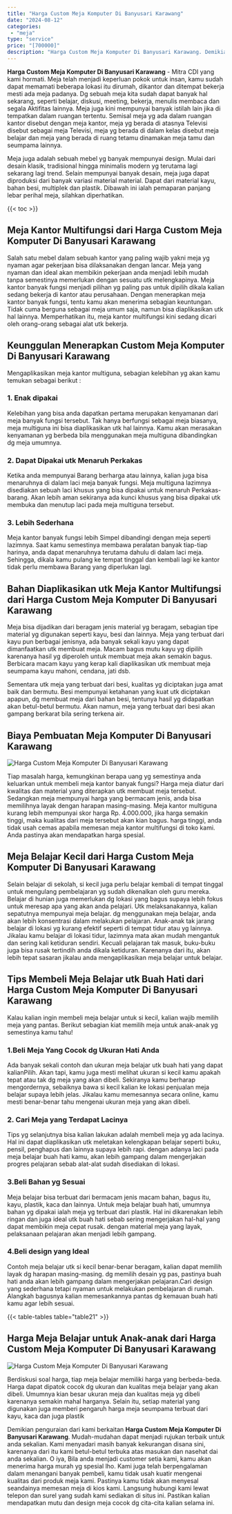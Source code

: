 ```yaml
---
title: "Harga Custom Meja Komputer Di Banyusari Karawang"
date: "2024-08-12"
categories:
 - "meja"
type: "service"
price: "[700000]"
description: "Harga Custom Meja Komputer Di Banyusari Karawang. Demikian penguraian dari kami berkaitan **Harga Custom Meja Komputer Di Banyusari Karawang**. Mudah-mudahan..."
---
```


**Harga Custom Meja Komputer Di Banyusari Karawang** - Mitra CDI yang kami hormati. Meja telah menjadi keperluan pokok untuk insan, kamu sudah dapat memamati beberapa lokasi itu dirumah, dikantor dan ditempat bekerja mesti ada meja padanya. Dg sebuah meja kita sudah dapat banyak hal sekarang, seperti belajar, diskusi, meeting, bekerja, menulis membaca dan segala Aktifitas lainnya. Meja juga kini mempunyai banyak istilah lain jika di tempatkan dalam ruangan tertentu. Semisal meja yg ada dalam ruangan kantor disebut dengan meja kantor, meja yg berada di atasnya Televisi disebut sebagai meja Televisi, meja yg berada di dalam kelas disebut meja belajar dan meja yang berada di ruang tetamu dinamakan meja tamu dan seumpama lainnya.

Meja juga adalah sebuah mebel yg banyak mempunyai design. Mulai dari desain klasik, tradisional hingga minimalis modern yg terutama lagi sekarang lagi trend. Selain mempunyai banyak desain, meja juga dapat diproduksi dari banyak variasi material material. Dapat dari material kayu, bahan besi, multiplek dan plastik. Dibawah ini ialah pemaparan panjang lebar perihal meja, silahkan diperhatikan.

{{< toc >}}

## Meja Kantor Multifungsi dari Harga Custom Meja Komputer Di Banyusari Karawang

Salah satu mebel dalam sebuah kantor yang paling wajib yakni meja yg nyaman agar pekerjaan bisa dilaksanakan dengan lancar. Meja yang nyaman dan ideal akan membikin pekerjaan anda menjadi lebih mudah tanpa semestinya memerlukan dengan sesuatu utk melengkapinya. Meja kantor banyak fungsi menjadi pilihan yg paling pas untuk dipilih dikala kalian sedang bekerja di kantor atau perusahaan. Dengan menerapkan meja kantor banyak fungsi, tentu kamu akan menerima sebagian keuntungan. Tidak cuma berguna sebagai meja umum saja, namun bisa diaplikasikan utk hal lainnya. Memperhatikan itu, meja kantor multifungsi kini sedang dicari oleh orang-orang sebagai alat utk bekerja.

## Keunggulan Menerapkan Custom Meja Komputer Di Banyusari Karawang

Mengaplikasikan meja kantor multiguna, sebagian kelebihan yg akan kamu temukan sebagai berikut :

### 1\. Enak dipakai

Kelebihan yang bisa anda dapatkan pertama merupakan kenyamanan dari meja banyak fungsi tersebut. Tak hanya berfungsi sebagai meja biasanya, meja multiguna ini bisa diaplikasikan utk hal lainnya. Kamu akan merasakan kenyamanan yg berbeda bila menggunakan meja multiguna dibandingkan dg meja umumnya.

### 2\. Dapat Dipakai utk Menaruh Perkakas

Ketika anda mempunyai Barang berharga atau lainnya, kalian juga bisa menaruhnya di dalam laci meja banyak fungsi. Meja multiguna lazimnya disediakan sebuah laci khusus yang bisa dipakai untuk menaruh Perkakas-barang. Akan lebih aman sekiranya ada kunci khusus yang bisa dipakai utk membuka dan menutup laci pada meja multiguna tersebut.

### 3\. Lebih Sederhana

Meja kantor banyak fungsi lebih Simpel dibandingi dengan meja seperti lazimnya. Saat kamu semestinya membawa peralatan banyak tiap-tiap harinya, anda dapat menaruhnya terutama dahulu di dalam laci meja. Sehingga, dikala kamu pulang ke tempat tinggal dan kembali lagi ke kantor tidak perlu membawa Barang yang diperlukan lagi.

## Bahan Diaplikasikan utk Meja Kantor Multifungsi dari Harga Custom Meja Komputer Di Banyusari Karawang

Meja bisa dijadikan dari beragam jenis material yg beragam, sebagian tipe material yg digunakan seperti kayu, besi dan lainnya. Meja yang terbuat dari kayu pun berbagai jenisnya, ada banyak sekali kayu yang dapat dimanfaatkan utk membuat meja. Macam bagus mutu kayu yg dipilih karenanya hasil yg diperoleh untuk membuat meja akan semakin bagus. Berbicara macam kayu yang kerap kali diaplikasikan utk membuat meja seumpama kayu mahoni, cendana, jati dsb.

Sementara utk meja yang terbuat dari besi, kualitas yg diciptakan juga amat baik dan bermutu. Besi mempunyai ketahanan yang kuat utk diciptakan apapun, dg membuat meja dari bahan besi, tentunya hasil yg didapatkan akan betul-betul bermutu. Akan namun, meja yang terbuat dari besi akan gampang berkarat bila sering terkena air.

## Biaya Pembuatan Meja Komputer Di Banyusari Karawang

![Harga Custom Meja Komputer Di Banyusari Karawang](/images/meja/meja-dewasa-022.jpg)

Tiap masalah harga, kemungkinan berapa uang yg semestinya anda keluarkan untuk membeli meja kantor banyak fungsi? Harga meja diatur dari kwalitas dan material yang diterapkan utk membuat meja tersebut. Sedangkan meja mempunyai harga yang bermacam jenis, anda bisa memilihnya layak dengan harapan masing-masing. Meja kantor multiguna kurang lebih mempunyai skor harga Rp. 4.000.000, jika harga semakin tinggi, maka kualitas dari meja tersebut akan kian bagus. harga tinggi, anda tidak usah cemas apabila memesan meja kantor multifungsi di toko kami. Anda pastinya akan mendapatkan harga spesial.

## Meja Belajar Kecil dari Harga Custom Meja Komputer Di Banyusari Karawang

Selain belajar di sekolah, si kecil juga perlu belajar kembali di tempat tinggal untuk mengulang pembelajaran yg sudah dikenalkan oleh guru mereka. Belajar di hunian juga memerlukan dg lokasi yang bagus supaya lebih fokus untuk meresap apa yang akan anda pelajari. Utk melaksanakannya, kalian sepatutnya mempunyai meja belajar. dg menggunakan meja belajar, anda akan lebih konsentrasi dalam melakukan pelajaran. Anak-anak tak jarang belajar di lokasi yg kurang efektif seperti di tempat tidur atau yg lainnya. Jikalau kamu belajar di lokasi tidur, lazimnya mata akan mudah mengantuk dan sering kali ketiduran sendiri. Kecuali pelajaran tak masuk, buku-buku juga bisa rusak tertindih anda dikala ketiduran. Karenanya dari itu, akan lebih tepat sasaran jikalau anda mengaplikasikan meja belajar untuk belajar.

## Tips Membeli Meja Belajar utk Buah Hati dari Harga Custom Meja Komputer Di Banyusari Karawang

Kalau kalian ingin membeli meja belajar untuk si kecil, kalian wajib memilih meja yang pantas. Berikut sebagian kiat memilih meja untuk anak-anak yg semestinya kamu tahu!

### 1.Beli Meja Yang Cocok dg Ukuran Hati Anda

Ada banyak sekali contoh dan ukuran meja belajar utk buah hati yang dapat kalianPilih. Akan tapi, kamu juga mesti melihat ukuran si kecil kamu apakah tepat atau tak dg meja yang akan dibeli. Sekiranya kamu berharap mengordernya, sebaiknya bawa si kecil kalian ke lokasi penjualan meja belajar supaya lebih jelas. Jikalau kamu memesannya secara online, kamu mesti benar-benar tahu mengenai ukuran meja yang akan dibeli.

### 2\. Cari Meja yang Terdapat Lacinya

Tips yg selanjutnya bisa kalian lakukan adalah membeli meja yg ada lacinya. Hal ini dapat diaplikasikan utk meletakan kelengkapan belajar seperti buku, pensil, penghapus dan lainnya supaya lebih rapi. dengan adanya laci pada meja belajar buah hati kamu, akan lebih gampang dalam mengerjakan progres pelajaran sebab alat-alat sudah disediakan di lokasi.

### 3.Beli Bahan yg Sesuai

Meja belajar bisa terbuat dari bermacam jenis macam bahan, bagus itu, kayu, plastik, kaca dan lainnya. Untuk meja belajar buah hati, umumnya bahan yg dipakai ialah meja yg terbuat dari plastik. Hal ini dikarenakan lebih ringan dan juga ideal utk buah hati sebab sering mengerjakan hal-hal yang dapat membikin meja cepat rusak. dengan material meja yang layak, pelaksanaan pelajaran akan menjadi lebih gampang.

### 4.Beli design yang Ideal

Contoh meja belajar utk si kecil benar-benar beragam, kalian dapat memilih layak dg harapan masing-masing. dg memilih desain yg pas, pastinya buah hati anda akan lebih gampang dalam mengerjakan pelajaran.Cari design yang sederhana tetapi nyaman untuk melakukan pembelajaran di rumah. Alangkah bagusnya kalian memesankannya pantas dg kemauan buah hati kamu agar lebih sesuai.

{{< table-tables table="table21" >}}

## Harga Meja Belajar untuk Anak-anak dari Harga Custom Meja Komputer Di Banyusari Karawang

![Harga Custom Meja Komputer Di Banyusari Karawang](/images/meja/meja-anak-009.jpg)

Berdiskusi soal harga, tiap meja belajar memiliki harga yang berbeda-beda. Harga dapat dipatok cocok dg ukuran dan kualitas meja belajar yang akan dibeli. Umumnya kian besar ukuran meja dan kualitas meja yg dibeli karenanya semakin mahal harganya. Selain itu, setiap material yang digunakan juga memberi pengaruh harga meja seumpama terbuat dari kayu, kaca dan juga plastik

Demikian penguraian dari kami berkaitan **Harga Custom Meja Komputer Di Banyusari Karawang**. Mudah-mudahan dapat menjadi rujukan terbaik untuk anda sekalian. Kami menyadari masih banyak kekurangan disana sini, karenanya dari itu kami betul-betul terbuka atas masukan dan nasehat dai anda sekalian. O iya, Bila anda menjadi customer setia kami, kamu akan menerima harga murah yg spesial lho. Kami juga telah berpengalaman dalam menangani banyak pembeli, kamu tidak usah kuatir mengenai kualitas dari produk meja kami. Pastinya kamu tidak akan menyesal seandainya memesan meja di kios kami. Langsung hubungi kami lewat telepon dan surel yang sudah kami sediakan di situs ini. Pastikan kalian mendapatkan mutu dan design meja cocok dg cita-cita kalian selama ini.
